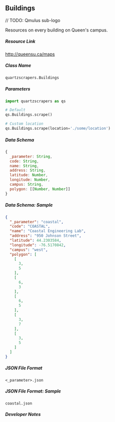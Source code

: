 ## Buildings

// TODO: Qmulus sub-logo

Resources on every building on Queen's campus.

##### Resource Link
http://queensu.ca/maps

##### Class Name
```python
quartzscrapers.Buildings
```

##### Parameters

```python
import quartzscrapers as qs

# Default
qs.Buildings.scrape()

# Custom location
qs.Buildings.scrape(location='./some/location')
```

##### Data Schema
```javascript
{
  _parameter: String,
  code: String,
  name: String,
  address: String,
  latitude: Number,
  longitude: Number,
  campus: String,
  polygon: [[Number, Number]]
}
```

##### Data Schema: Sample
```json
{
  "_parameter": "coastal",
  "code": "COASTAL",
  "name": "Coastal Engineering Lab",
  "address": "950 Johnson Street",
  "latitude": 44.2303584,
  "longitude": -76.5170842,
  "campus": "west",
  "polygon": [
    [
      3,
      5
    ],
    [
      6,
      3
    ],
    [
      6,
      5
    ],
    [
      3,
      7
    ],
    [
      3,
      5
    ]
  ]
}
```

##### JSON File Format
`<_parameter>.json`

##### JSON File Format: Sample
`coastal.json`

##### Developer Notes
